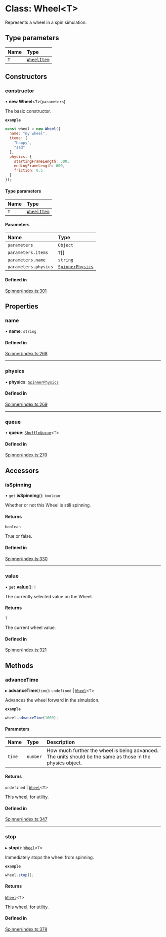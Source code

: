 # Class: Wheel<T\>

Represents a wheel in a spin simulation.

## Type parameters

| Name | Type |
| :------ | :------ |
| `T` | [`WheelItem`](https://github.com/daniellacosse/idea-spinner/tree/main/packages/spinner/docs/README.md#wheelitem) |

## Constructors

### constructor

• **new Wheel**<`T`\>(`parameters`)

The basic constructor.

**`example`**
```js
const wheel = new Wheel({
  name: "my wheel",
  items: [
    "happy",
    "sad"
  ],
  physics: {
    startingFrameLength: 300,
    endingFrameLength: 600,
    friction: 0.5
  }
});
```

#### Type parameters

| Name | Type |
| :------ | :------ |
| `T` | [`WheelItem`](https://github.com/daniellacosse/idea-spinner/tree/main/packages/spinner/docs/README.md#wheelitem) |

#### Parameters

| Name | Type |
| :------ | :------ |
| `parameters` | `Object` |
| `parameters.items` | `T`[] |
| `parameters.name` | `string` |
| `parameters.physics` | [`SpinnerPhysics`](https://github.com/daniellacosse/idea-spinner/tree/main/packages/spinner/docs/interfaces/SpinnerPhysics.md) |

#### Defined in

[Spinner/index.ts:301](https://github.com/daniellacosse/idea-spinner/blob/e1aad7c/packages/spinner/Spinner/index.ts#L301)

## Properties

### name

• **name**: `string`

#### Defined in

[Spinner/index.ts:268](https://github.com/daniellacosse/idea-spinner/blob/e1aad7c/packages/spinner/Spinner/index.ts#L268)

___

### physics

• **physics**: [`SpinnerPhysics`](https://github.com/daniellacosse/idea-spinner/tree/main/packages/spinner/docs/interfaces/SpinnerPhysics.md)

#### Defined in

[Spinner/index.ts:269](https://github.com/daniellacosse/idea-spinner/blob/e1aad7c/packages/spinner/Spinner/index.ts#L269)

___

### queue

• **queue**: [`ShuffleQueue`](https://github.com/daniellacosse/idea-spinner/tree/main/packages/spinner/docs/classes/ShuffleQueue.md)<`T`\>

#### Defined in

[Spinner/index.ts:270](https://github.com/daniellacosse/idea-spinner/blob/e1aad7c/packages/spinner/Spinner/index.ts#L270)

## Accessors

### isSpinning

• `get` **isSpinning**(): `boolean`

Whether or not this Wheel is still spinning.

#### Returns

`boolean`

True or false.

#### Defined in

[Spinner/index.ts:330](https://github.com/daniellacosse/idea-spinner/blob/e1aad7c/packages/spinner/Spinner/index.ts#L330)

___

### value

• `get` **value**(): `T`

The currently selected value on the Wheel.

#### Returns

`T`

The current wheel value.

#### Defined in

[Spinner/index.ts:321](https://github.com/daniellacosse/idea-spinner/blob/e1aad7c/packages/spinner/Spinner/index.ts#L321)

## Methods

### advanceTime

▸ **advanceTime**(`time`): `undefined` \| [`Wheel`](https://github.com/daniellacosse/idea-spinner/tree/main/packages/spinner/docs/classes/Wheel.md)<`T`\>

Advances the wheel forward in the simulation.

**`example`**
```js
wheel.advanceTime(1000);
```

#### Parameters

| Name | Type | Description |
| :------ | :------ | :------ |
| `time` | `number` | How much further the wheel is being advanced. The units should be the same as those in the physics object. |

#### Returns

`undefined` \| [`Wheel`](https://github.com/daniellacosse/idea-spinner/tree/main/packages/spinner/docs/classes/Wheel.md)<`T`\>

This wheel, for utility.

#### Defined in

[Spinner/index.ts:347](https://github.com/daniellacosse/idea-spinner/blob/e1aad7c/packages/spinner/Spinner/index.ts#L347)

___

### stop

▸ **stop**(): [`Wheel`](https://github.com/daniellacosse/idea-spinner/tree/main/packages/spinner/docs/classes/Wheel.md)<`T`\>

Immediately stops the wheel from spinning.

**`example`**
```js
wheel.stop();
```

#### Returns

[`Wheel`](https://github.com/daniellacosse/idea-spinner/tree/main/packages/spinner/docs/classes/Wheel.md)<`T`\>

This wheel, for utility.

#### Defined in

[Spinner/index.ts:378](https://github.com/daniellacosse/idea-spinner/blob/e1aad7c/packages/spinner/Spinner/index.ts#L378)
